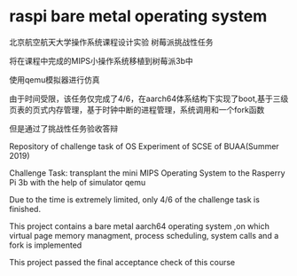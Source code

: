 # raspi bare metal operating system
北京航空航天大学操作系统课程设计实验 树莓派挑战性任务

将在课程中完成的MIPS小操作系统移植到树莓派3b中

使用qemu模拟器进行仿真

由于时间受限，该任务仅完成了4/6，在aarch64体系结构下实现了boot,基于三级页表的页式内存管理，基于时钟中断的进程管理，系统调用和一个fork函数

但是通过了挑战性任务验收答辩

Repository of challenge task of OS Experiment of SCSE of BUAA(Summer 2019)

Challenge Task: transplant the mini MIPS Operating System to the Rasperry Pi 3b with the help of simulator qemu

Due to the time is extremely limited, only 4/6 of the challenge task is finished.

This project contains a bare metal aarch64 operating system ,on which virtual page memory managment, process scheduling, system calls and a fork is implemented

This project passed the final acceptance check of this course
